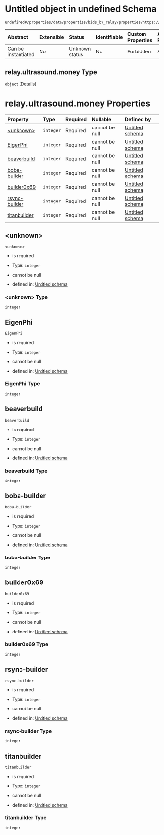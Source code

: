 # Untitled object in undefined Schema

```txt
undefined#/properties/data/properties/bids_by_relay/properties/https://relay.ultrasound.money
```



| Abstract            | Extensible | Status         | Identifiable | Custom Properties | Additional Properties | Access Restrictions | Defined In                                                                          |
| :------------------ | :--------- | :------------- | :----------- | :---------------- | :-------------------- | :------------------ | :---------------------------------------------------------------------------------- |
| Can be instantiated | No         | Unknown status | No           | Forbidden         | Allowed               | none                | [bid\_summary.schema.json\*](../out/bid_summary.schema.json "open original schema") |

## relay.ultrasound.money Type

`object` ([Details](bid_summary-properties-data-properties-bids_by_relay-properties-relayultrasoundmoney.md))

# relay.ultrasound.money Properties

| Property                        | Type      | Required | Nullable       | Defined by                                                                                                                                                                                                                                                   |
| :------------------------------ | :-------- | :------- | :------------- | :----------------------------------------------------------------------------------------------------------------------------------------------------------------------------------------------------------------------------------------------------------- |
| [\<unknown>](#unknown)          | `integer` | Required | cannot be null | [Untitled schema](bid_summary-properties-data-properties-bids_by_relay-properties-relayultrasoundmoney-properties-unknown.md "undefined#/properties/data/properties/bids_by_relay/properties/https://relay.ultrasound.money/properties/<unknown>")           |
| [EigenPhi](#eigenphi)           | `integer` | Required | cannot be null | [Untitled schema](bid_summary-properties-data-properties-bids_by_relay-properties-relayultrasoundmoney-properties-eigenphi.md "undefined#/properties/data/properties/bids_by_relay/properties/https://relay.ultrasound.money/properties/EigenPhi")           |
| [beaverbuild](#beaverbuild)     | `integer` | Required | cannot be null | [Untitled schema](bid_summary-properties-data-properties-bids_by_relay-properties-relayultrasoundmoney-properties-beaverbuild.md "undefined#/properties/data/properties/bids_by_relay/properties/https://relay.ultrasound.money/properties/beaverbuild")     |
| [boba-builder](#boba-builder)   | `integer` | Required | cannot be null | [Untitled schema](bid_summary-properties-data-properties-bids_by_relay-properties-relayultrasoundmoney-properties-boba-builder.md "undefined#/properties/data/properties/bids_by_relay/properties/https://relay.ultrasound.money/properties/boba-builder")   |
| [builder0x69](#builder0x69)     | `integer` | Required | cannot be null | [Untitled schema](bid_summary-properties-data-properties-bids_by_relay-properties-relayultrasoundmoney-properties-builder0x69.md "undefined#/properties/data/properties/bids_by_relay/properties/https://relay.ultrasound.money/properties/builder0x69")     |
| [rsync-builder](#rsync-builder) | `integer` | Required | cannot be null | [Untitled schema](bid_summary-properties-data-properties-bids_by_relay-properties-relayultrasoundmoney-properties-rsync-builder.md "undefined#/properties/data/properties/bids_by_relay/properties/https://relay.ultrasound.money/properties/rsync-builder") |
| [titanbuilder](#titanbuilder)   | `integer` | Required | cannot be null | [Untitled schema](bid_summary-properties-data-properties-bids_by_relay-properties-relayultrasoundmoney-properties-titanbuilder.md "undefined#/properties/data/properties/bids_by_relay/properties/https://relay.ultrasound.money/properties/titanbuilder")   |

## \<unknown>



`<unknown>`

* is required

* Type: `integer`

* cannot be null

* defined in: [Untitled schema](bid_summary-properties-data-properties-bids_by_relay-properties-relayultrasoundmoney-properties-unknown.md "undefined#/properties/data/properties/bids_by_relay/properties/https://relay.ultrasound.money/properties/<unknown>")

### \<unknown> Type

`integer`

## EigenPhi



`EigenPhi`

* is required

* Type: `integer`

* cannot be null

* defined in: [Untitled schema](bid_summary-properties-data-properties-bids_by_relay-properties-relayultrasoundmoney-properties-eigenphi.md "undefined#/properties/data/properties/bids_by_relay/properties/https://relay.ultrasound.money/properties/EigenPhi")

### EigenPhi Type

`integer`

## beaverbuild



`beaverbuild`

* is required

* Type: `integer`

* cannot be null

* defined in: [Untitled schema](bid_summary-properties-data-properties-bids_by_relay-properties-relayultrasoundmoney-properties-beaverbuild.md "undefined#/properties/data/properties/bids_by_relay/properties/https://relay.ultrasound.money/properties/beaverbuild")

### beaverbuild Type

`integer`

## boba-builder



`boba-builder`

* is required

* Type: `integer`

* cannot be null

* defined in: [Untitled schema](bid_summary-properties-data-properties-bids_by_relay-properties-relayultrasoundmoney-properties-boba-builder.md "undefined#/properties/data/properties/bids_by_relay/properties/https://relay.ultrasound.money/properties/boba-builder")

### boba-builder Type

`integer`

## builder0x69



`builder0x69`

* is required

* Type: `integer`

* cannot be null

* defined in: [Untitled schema](bid_summary-properties-data-properties-bids_by_relay-properties-relayultrasoundmoney-properties-builder0x69.md "undefined#/properties/data/properties/bids_by_relay/properties/https://relay.ultrasound.money/properties/builder0x69")

### builder0x69 Type

`integer`

## rsync-builder



`rsync-builder`

* is required

* Type: `integer`

* cannot be null

* defined in: [Untitled schema](bid_summary-properties-data-properties-bids_by_relay-properties-relayultrasoundmoney-properties-rsync-builder.md "undefined#/properties/data/properties/bids_by_relay/properties/https://relay.ultrasound.money/properties/rsync-builder")

### rsync-builder Type

`integer`

## titanbuilder



`titanbuilder`

* is required

* Type: `integer`

* cannot be null

* defined in: [Untitled schema](bid_summary-properties-data-properties-bids_by_relay-properties-relayultrasoundmoney-properties-titanbuilder.md "undefined#/properties/data/properties/bids_by_relay/properties/https://relay.ultrasound.money/properties/titanbuilder")

### titanbuilder Type

`integer`
